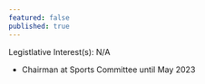 ```yaml
---
featured: false
published: true
---
```

Legistlative Interest(s): N/A

* Chairman at Sports Committee until May 2023
